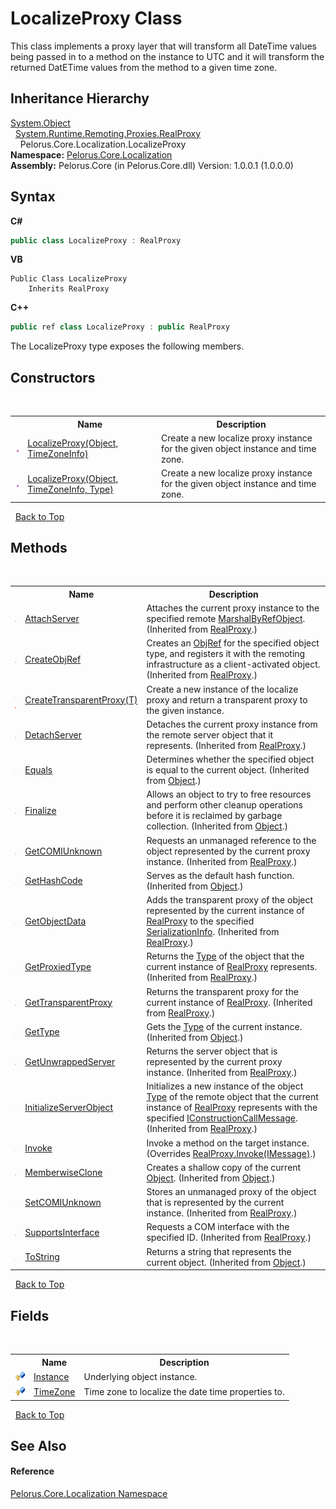 # LocalizeProxy Class
 

This class implements a proxy layer that will transform all DateTime values being passed in to a method on the instance to UTC and it will transform the returned DatETime values from the method to a given time zone.


## Inheritance Hierarchy
<a href="http://msdn2.microsoft.com/en-us/library/e5kfa45b" target="_blank">System.Object</a><br />&nbsp;&nbsp;<a href="http://msdn2.microsoft.com/en-us/library/f59atft6" target="_blank">System.Runtime.Remoting.Proxies.RealProxy</a><br />&nbsp;&nbsp;&nbsp;&nbsp;Pelorus.Core.Localization.LocalizeProxy<br />
**Namespace:**&nbsp;<a href="99F211A">Pelorus.Core.Localization</a><br />**Assembly:**&nbsp;Pelorus.Core (in Pelorus.Core.dll) Version: 1.0.0.1 (1.0.0.0)

## Syntax

**C#**<br />
``` C#
public class LocalizeProxy : RealProxy
```

**VB**<br />
``` VB
Public Class LocalizeProxy
	Inherits RealProxy
```

**C++**<br />
``` C++
public ref class LocalizeProxy : public RealProxy
```

The LocalizeProxy type exposes the following members.


## Constructors
&nbsp;<table><tr><th></th><th>Name</th><th>Description</th></tr><tr><td>![Public method](media/pubmethod.gif "Public method")</td><td><a href="8E971657">LocalizeProxy(Object, TimeZoneInfo)</a></td><td>
Create a new localize proxy instance for the given object instance and time zone.</td></tr><tr><td>![Public method](media/pubmethod.gif "Public method")</td><td><a href="86950F17">LocalizeProxy(Object, TimeZoneInfo, Type)</a></td><td>
Create a new localize proxy instance for the given object instance and time zone.</td></tr></table>&nbsp;
<a href="#localizeproxy-class">Back to Top</a>

## Methods
&nbsp;<table><tr><th></th><th>Name</th><th>Description</th></tr><tr><td>![Protected method](media/protmethod.gif "Protected method")</td><td><a href="http://msdn2.microsoft.com/en-us/library/w0b4eb0f" target="_blank">AttachServer</a></td><td>
Attaches the current proxy instance to the specified remote <a href="http://msdn2.microsoft.com/en-us/library/w4302s1f" target="_blank">MarshalByRefObject</a>.
 (Inherited from <a href="http://msdn2.microsoft.com/en-us/library/f59atft6" target="_blank">RealProxy</a>.)</td></tr><tr><td>![Public method](media/pubmethod.gif "Public method")</td><td><a href="http://msdn2.microsoft.com/en-us/library/321zbda7" target="_blank">CreateObjRef</a></td><td>
Creates an <a href="http://msdn2.microsoft.com/en-us/library/e8hw2eba" target="_blank">ObjRef</a> for the specified object type, and registers it with the remoting infrastructure as a client-activated object.
 (Inherited from <a href="http://msdn2.microsoft.com/en-us/library/f59atft6" target="_blank">RealProxy</a>.)</td></tr><tr><td>![Public method](media/pubmethod.gif "Public method")![Static member](media/static.gif "Static member")</td><td><a href="7AE8E4BB">CreateTransparentProxy(T)</a></td><td>
Create a new instance of the localize proxy and return a transparent proxy to the given instance.</td></tr><tr><td>![Protected method](media/protmethod.gif "Protected method")</td><td><a href="http://msdn2.microsoft.com/en-us/library/xty9e21a" target="_blank">DetachServer</a></td><td>
Detaches the current proxy instance from the remote server object that it represents.
 (Inherited from <a href="http://msdn2.microsoft.com/en-us/library/f59atft6" target="_blank">RealProxy</a>.)</td></tr><tr><td>![Public method](media/pubmethod.gif "Public method")</td><td><a href="http://msdn2.microsoft.com/en-us/library/bsc2ak47" target="_blank">Equals</a></td><td>
Determines whether the specified object is equal to the current object.
 (Inherited from <a href="http://msdn2.microsoft.com/en-us/library/e5kfa45b" target="_blank">Object</a>.)</td></tr><tr><td>![Protected method](media/protmethod.gif "Protected method")</td><td><a href="http://msdn2.microsoft.com/en-us/library/4k87zsw7" target="_blank">Finalize</a></td><td>
Allows an object to try to free resources and perform other cleanup operations before it is reclaimed by garbage collection.
 (Inherited from <a href="http://msdn2.microsoft.com/en-us/library/e5kfa45b" target="_blank">Object</a>.)</td></tr><tr><td>![Public method](media/pubmethod.gif "Public method")</td><td><a href="http://msdn2.microsoft.com/en-us/library/xbk74kbh" target="_blank">GetCOMIUnknown</a></td><td>
Requests an unmanaged reference to the object represented by the current proxy instance.
 (Inherited from <a href="http://msdn2.microsoft.com/en-us/library/f59atft6" target="_blank">RealProxy</a>.)</td></tr><tr><td>![Public method](media/pubmethod.gif "Public method")</td><td><a href="http://msdn2.microsoft.com/en-us/library/zdee4b3y" target="_blank">GetHashCode</a></td><td>
Serves as the default hash function.
 (Inherited from <a href="http://msdn2.microsoft.com/en-us/library/e5kfa45b" target="_blank">Object</a>.)</td></tr><tr><td>![Public method](media/pubmethod.gif "Public method")</td><td><a href="http://msdn2.microsoft.com/en-us/library/08y4t6ww" target="_blank">GetObjectData</a></td><td>
Adds the transparent proxy of the object represented by the current instance of <a href="http://msdn2.microsoft.com/en-us/library/f59atft6" target="_blank">RealProxy</a> to the specified <a href="http://msdn2.microsoft.com/en-us/library/a9b6042e" target="_blank">SerializationInfo</a>.
 (Inherited from <a href="http://msdn2.microsoft.com/en-us/library/f59atft6" target="_blank">RealProxy</a>.)</td></tr><tr><td>![Public method](media/pubmethod.gif "Public method")</td><td><a href="http://msdn2.microsoft.com/en-us/library/883hsffa" target="_blank">GetProxiedType</a></td><td>
Returns the <a href="http://msdn2.microsoft.com/en-us/library/42892f65" target="_blank">Type</a> of the object that the current instance of <a href="http://msdn2.microsoft.com/en-us/library/f59atft6" target="_blank">RealProxy</a> represents.
 (Inherited from <a href="http://msdn2.microsoft.com/en-us/library/f59atft6" target="_blank">RealProxy</a>.)</td></tr><tr><td>![Public method](media/pubmethod.gif "Public method")</td><td><a href="http://msdn2.microsoft.com/en-us/library/xx6ess5c" target="_blank">GetTransparentProxy</a></td><td>
Returns the transparent proxy for the current instance of <a href="http://msdn2.microsoft.com/en-us/library/f59atft6" target="_blank">RealProxy</a>.
 (Inherited from <a href="http://msdn2.microsoft.com/en-us/library/f59atft6" target="_blank">RealProxy</a>.)</td></tr><tr><td>![Public method](media/pubmethod.gif "Public method")</td><td><a href="http://msdn2.microsoft.com/en-us/library/dfwy45w9" target="_blank">GetType</a></td><td>
Gets the <a href="http://msdn2.microsoft.com/en-us/library/42892f65" target="_blank">Type</a> of the current instance.
 (Inherited from <a href="http://msdn2.microsoft.com/en-us/library/e5kfa45b" target="_blank">Object</a>.)</td></tr><tr><td>![Protected method](media/protmethod.gif "Protected method")</td><td><a href="http://msdn2.microsoft.com/en-us/library/160fc511" target="_blank">GetUnwrappedServer</a></td><td>
Returns the server object that is represented by the current proxy instance.
 (Inherited from <a href="http://msdn2.microsoft.com/en-us/library/f59atft6" target="_blank">RealProxy</a>.)</td></tr><tr><td>![Public method](media/pubmethod.gif "Public method")</td><td><a href="http://msdn2.microsoft.com/en-us/library/sabzzhe5" target="_blank">InitializeServerObject</a></td><td>
Initializes a new instance of the object <a href="http://msdn2.microsoft.com/en-us/library/42892f65" target="_blank">Type</a> of the remote object that the current instance of <a href="http://msdn2.microsoft.com/en-us/library/f59atft6" target="_blank">RealProxy</a> represents with the specified <a href="http://msdn2.microsoft.com/en-us/library/dehd1ef6" target="_blank">IConstructionCallMessage</a>.
 (Inherited from <a href="http://msdn2.microsoft.com/en-us/library/f59atft6" target="_blank">RealProxy</a>.)</td></tr><tr><td>![Public method](media/pubmethod.gif "Public method")</td><td><a href="EE215ACA">Invoke</a></td><td>
Invoke a method on the target instance.
 (Overrides <a href="http://msdn2.microsoft.com/en-us/library/56289kea" target="_blank">RealProxy.Invoke(IMessage)</a>.)</td></tr><tr><td>![Protected method](media/protmethod.gif "Protected method")</td><td><a href="http://msdn2.microsoft.com/en-us/library/57ctke0a" target="_blank">MemberwiseClone</a></td><td>
Creates a shallow copy of the current <a href="http://msdn2.microsoft.com/en-us/library/e5kfa45b" target="_blank">Object</a>.
 (Inherited from <a href="http://msdn2.microsoft.com/en-us/library/e5kfa45b" target="_blank">Object</a>.)</td></tr><tr><td>![Public method](media/pubmethod.gif "Public method")</td><td><a href="http://msdn2.microsoft.com/en-us/library/hakhz72h" target="_blank">SetCOMIUnknown</a></td><td>
Stores an unmanaged proxy of the object that is represented by the current instance.
 (Inherited from <a href="http://msdn2.microsoft.com/en-us/library/f59atft6" target="_blank">RealProxy</a>.)</td></tr><tr><td>![Public method](media/pubmethod.gif "Public method")</td><td><a href="http://msdn2.microsoft.com/en-us/library/asa8bdez" target="_blank">SupportsInterface</a></td><td>
Requests a COM interface with the specified ID.
 (Inherited from <a href="http://msdn2.microsoft.com/en-us/library/f59atft6" target="_blank">RealProxy</a>.)</td></tr><tr><td>![Public method](media/pubmethod.gif "Public method")</td><td><a href="http://msdn2.microsoft.com/en-us/library/7bxwbwt2" target="_blank">ToString</a></td><td>
Returns a string that represents the current object.
 (Inherited from <a href="http://msdn2.microsoft.com/en-us/library/e5kfa45b" target="_blank">Object</a>.)</td></tr></table>&nbsp;
<a href="#localizeproxy-class">Back to Top</a>

## Fields
&nbsp;<table><tr><th></th><th>Name</th><th>Description</th></tr><tr><td>![Protected field](media/protfield.gif "Protected field")</td><td><a href="7CE0B930">Instance</a></td><td>
Underlying object instance.</td></tr><tr><td>![Protected field](media/protfield.gif "Protected field")</td><td><a href="846ED4A1">TimeZone</a></td><td>
Time zone to localize the date time properties to.</td></tr></table>&nbsp;
<a href="#localizeproxy-class">Back to Top</a>

## See Also


#### Reference
<a href="99F211A">Pelorus.Core.Localization Namespace</a><br />